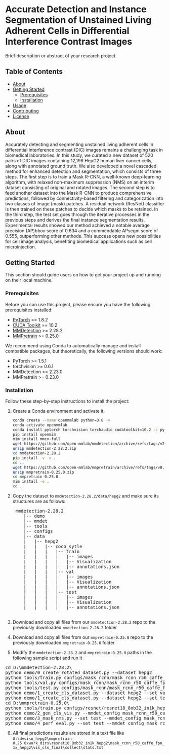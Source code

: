 # Accurate Detection and Instance Segmentation of Unstained Living Adherent Cells in Differential Interference Contrast Images

Brief description or abstract of your research project.

## Table of Contents

- [About](#about)
- [Getting Started](#getting-started)
  - [Prerequisites](#prerequisites)
  - [Installation](#installation)
- [Usage](#usage)
- [Contributing](#contributing)
- [License](#license)

## About

Accurately detecting and segmenting unstained living adherent cells in differential interference contrast (DIC) images remains a challenging task in biomedical laboratories. In this study, we curated a new dataset of 520 pairs of DIC images containing 12,198 HepG2 human liver cancer cells, along with annotated ground truth. We also developed a novel cascaded method for enhanced detection and segmentation, which consists of three steps. The first step is to train a Mask R-CNN, a well-known deep-learning algorithm, with relaxed non-maximum suppression (NMS) on an interim dataset consisting of original and rotated images. The second step is to feed another dataset into the Mask R-CNN to produce comprehensive predictions, followed by connectivity-based filtering and categorization into two classes of image (mask) patches. A residual network (ResNet) classifier is then trained on these patches to decide which masks to be retained. In the third step, the test set goes through the iterative processes in the previous steps and derives the final instance segmentation results. Experimental results showed our method achieved a notable average precision (AP)bbox score of 0.634 and a commendable APsegm score of 0.555, outperforming other methods. This success opens new possibilities for cell image analysis, benefiting biomedical applications such as cell microinjection.

## Getting Started

This section should guide users on how to get your project up and running on their local machine.

### Prerequisites

Before you can use this project, please ensure you have the following prerequisites installed:

- [PyTorch](https://pytorch.org/) >= 1.8.2
- [CUDA Toolkit](https://developer.nvidia.com/cuda-toolkit) == 10.2
- [MMDetection](https://github.com/open-mmlab/mmdetection) >= 2.28.2
- [MMPretrain](https://github.com/open-mmlab/mmpretrain) >= 0.25.0

We recommend using Conda to automatically manage and install compatible packages, but theoretically, the following versions should work:

- PyTorch >= 1.5.1
- torchvision >= 0.6.1
- MMDetection >= 2.23.0
- MMPretrain >= 0.23.0

### Installation

Follow these step-by-step instructions to install the project:

1. Create a Conda environment and activate it:

   ```bash
   conda create --name openmmlab python=3.8 -y
   conda activate openmmlab
   conda install pytorch torchvision torchaudio cudatoolkit=10.2 -c pytorch-lts
   pip install openmim
   mim install mmcv-full
   wget https://github.com/open-mmlab/mmdetection/archive/refs/tags/v2.28.2.zip
   unzip mmdetection-2.28.2.zip
   cd mmdetection-2.28.2
   pip install -v -e .
   cd ..
   wget https://github.com/open-mmlab/mmpretrain/archive/refs/tags/v0.25.0.zip
   unzip mmpretrain-0.25.0.zip
   cd mmpretrain-0.25.0
   mim install -e .
   cd ..

2. Copy the dataset to `mmdetection-2.28.2/data/hepg2` and make sure its structures are as follows:

    <pre>
    mmdetection-2.28.2
       |-- demo
       |-- mmdet
       |-- tools
       |-- configs
       |-- data
       |   |-- hepg2
       |   |   |-- coco_sytle
       |   |   |   |-- train
       |   |   |   |   |-- images
       |   |   |   |   |-- Visualization
       |   |   |   |   |-- annotations.json
       |   |   |   |-- val
       |   |   |   |   |-- images
       |   |   |   |   |-- Visualization
       |   |   |   |   |-- annotations.json
       |   |   |   |-- test
       |   |   |   |   |-- images
       |   |   |   |   |-- Visualization
       |   |   |   |   |-- annotations.json
    </pre>

3. Download and copy all files from our `mmdetection-2.28.2` repo to the previously downloaded `mmdetection-2.28.2` folder

4. Download and copy all files from our `mmpretrain-0.25.0` repo to the previously downloaded `mmpretrain-0.25.0` folder

5. Modify the `mmdetection-2.28.2` and `mmpretrain-0.25.0` paths in the following sample script and run it

<pre>
cd D:\mmdetection-2.28.2\
python demo/0_create_rotated_dataset.py --dataset hepg2
python tools/train.py configs/mask_rcnn/mask_rcnn_r50_caffe_fpn_1x_hepg2.py
python tools/val.py configs/mask_rcnn/mask_rcnn_r50_caffe_fpn_1x_hepg2.py work_dirs/mask_rcnn_r50_caffe_fpn_1x_hepg2/latest.pth --show-dir work_dirs/mask_rcnn_r50_caffe_fpn_1x_hepg2/val/ --eval bbox segm --eval-options jsonfile_prefix=work_dirs/mask_rcnn_r50_caffe_fpn_1x_hepg2/val/results
python tools/test.py configs/mask_rcnn/mask_rcnn_r50_caffe_fpn_1x_hepg2.py work_dirs/mask_rcnn_r50_caffe_fpn_1x_hepg2/latest.pth --show-dir work_dirs/mask_rcnn_r50_caffe_fpn_1x_hepg2/test/ --eval bbox segm --eval-options jsonfile_prefix=work_dirs/mask_rcnn_r50_caffe_fpn_1x_hepg2/test/results
python demo/1_create_cls_dataset.py --dataset hepg2 --set val --config_dir mask_rcnn_r50_caffe_fpn_1x_hepg2 --img_height 864 --img_width 1152
python demo/1_create_cls_dataset.py --dataset hepg2 --set test --config_dir mask_rcnn_r50_caffe_fpn_1x_hepg2 --img_height 864 --img_width 1152
cd D:\mmpretrain-0.25.0\
python tools/train.py configs/resnet/resnet18_8xb32_in1k_hepg2.py --work-dir work_dirs/resnet18_8xb32_in1k_hepg2/mask_rcnn_r50_caffe_fpn_1x_hepg2
python demo/2_gen_cls_vis.py --mmdet_config mask_rcnn_r50_caffe_fpn_1x_hepg2 --mmcls_config resnet18_8xb32_in1k_hepg2 --device cuda:0
python demo/3_mask_nms.py --set test --mmdet_config mask_rcnn_r50_caffe_fpn_1x_hepg2 --mmcls_config resnet18_8xb32_in1k_hepg2
python demo/4_perf_eval.py --set test --mmdet_config mask_rcnn_r50_caffe_fpn_1x_hepg2 --mmcls_config resnet18_8xb32_in1k_hepg2
</pre>
    
6. All final predictions results are stored in a text file like `G:\dvsisn_hepg2\mmpretrain-0.25.0\work_dirs\resnet18_8xb32_in1k_hepg2\mask_rcnn_r50_caffe_fpn_1x_hepg2\vis_cls_final\collect\stats.txt`
